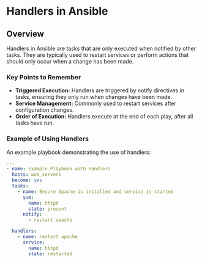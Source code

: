 # Handlers in Ansible

## Overview
Handlers in Ansible are tasks that are only executed when notified by other tasks. They are typically used to restart services or perform actions that should only occur when a change has been made.

### Key Points to Remember
- **Triggered Execution:** Handlers are triggered by notify directives in tasks, ensuring they only run when changes have been made.
- **Service Management:** Commonly used to restart services after configuration changes.
- **Order of Execution:** Handlers execute at the end of each play, after all tasks have run.

### Example of Using Handlers
An example playbook demonstrating the use of handlers:

```yaml
---
- name: Example Playbook with Handlers
  hosts: web_servers
  become: yes
  tasks:
    - name: Ensure Apache is installed and service is started
      yum:
        name: httpd
        state: present
      notify: 
        - restart apache

  handlers:
    - name: restart apache
      service:
        name: httpd
        state: restarted
```
